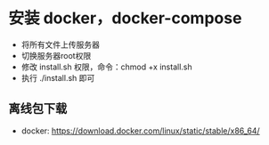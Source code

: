 # 安装 docker，docker-compose

 - 将所有文件上传服务器
 - 切换服务器root权限
 - 修改 install.sh 权限，命令：chmod +x install.sh
 - 执行 ./install.sh 即可

## 离线包下载
 - docker: https://download.docker.com/linux/static/stable/x86_64/
 
















